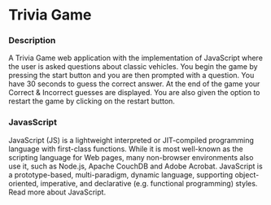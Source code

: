 # **Trivia Game**

### **Description**

A Trivia Game web application with the implementation of JavaScript where the user is asked questions about classic vehicles. You begin the game by pressing the start button and you are then prompted with a question. You have 30 seconds to guess the correct answer. At the end of the game your Correct & Incorrect guesses are displayed. You are also given the option to restart the game by clicking on the restart button. 

### **JavasScript**

JavaScript (JS) is a lightweight interpreted or JIT-compiled programming language with first-class functions. While it is most well-known as the scripting language for Web pages, many non-browser environments also use it, such as Node.js, Apache CouchDB and Adobe Acrobat. JavaScript is a prototype-based, multi-paradigm, dynamic language, supporting object-oriented, imperative, and declarative (e.g. functional programming) styles. Read more about JavaScript.



